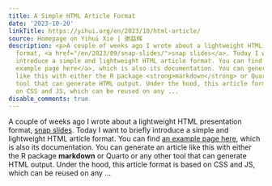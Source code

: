 ```yaml
---
title: A Simple HTML Article Format
date: '2023-10-20'
linkTitle: https://yihui.org/en/2023/10/html-article/
source: Homepage on Yihui Xie | 谢益辉
description: <p>A couple of weeks ago I wrote about a lightweight HTML presentation
  format, <a href="/en/2023/09/snap-slides/">snap slides</a>. Today I want to briefly
  introduce a simple and lightweight HTML article format. You can find <a href="https://cran.r-project.org/web/packages/markdown/vignettes/article.html">an
  example page here</a>, which is also its documentation. You can generate an article
  like this with either the R package <strong>markdown</strong> or Quarto or any other
  tool that can generate HTML output. Under the hood, this article format is based
  on CSS and JS, which can be reused on any ...
disable_comments: true
---
```

<p>A couple of weeks ago I wrote about a lightweight HTML presentation format, <a href="/en/2023/09/snap-slides/">snap slides</a>. Today I want to briefly introduce a simple and lightweight HTML article format. You can find <a href="https://cran.r-project.org/web/packages/markdown/vignettes/article.html">an example page here</a>, which is also its documentation. You can generate an article like this with either the R package <strong>markdown</strong> or Quarto or any other tool that can generate HTML output. Under the hood, this article format is based on CSS and JS, which can be reused on any ...